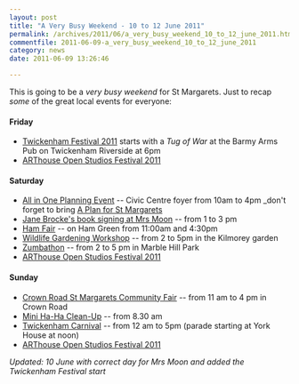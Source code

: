 ```yaml
---
layout: post
title: "A Very Busy Weekend - 10 to 12 June 2011"
permalink: /archives/2011/06/a_very_busy_weekend_10_to_12_june_2011.html
commentfile: 2011-06-09-a_very_busy_weekend_10_to_12_june_2011
category: news
date: 2011-06-09 13:26:46

---
```


This is going to be a *very busy weekend* for St Margarets. Just to recap *some* of the great local events for everyone:

#### Friday

-   [Twickenham Festival 2011](http://www.twickenhamtown.co.uk/content/festival09/) starts with a *Tug of War* at the Barmy Arms Pub on Twickenham Riverside at 6pm
-   [ARThouse Open Studios Festival 2011](https://stmargarets.london/archives/2011/06/arthouse_open_studios_festival_10_to_19_june_2011.html)

#### Saturday

-   [All in One Planning Event](https://stmargarets.london/archives/2011/06/event_reminder_all_in_one_planning_event_11_june_2.html) -- Civic Centre foyer from 10am to 4pm \_don't forget to bring <a href="https://stmargarets.london/archives/2011/06/a_plan_for_st_margarets.html">A Plan for St Margarets</a>
-   [Jane Brocke's book signing at Mrs Moon](https://stmargarets.london/archives/2011/06/book_signing_at_mrs_moon_11_june_2011.html) -- from 1 to 3 pm
-   [Ham Fair](http://www.hamamenitiesgroup.org.uk/hamfair.html) -- on Ham Green from 11:00am and 4:30pm
-   [Wildlife Gardening Workshop](https://stmargarets.london/event/tour/200705142772) -- from 2 to 5pm in the Kilmorey garden
-   [Zumbathon](https://stmargarets.london/event/event/200705142803) -- from 2 to 5 pm in Marble Hill Park
-   [ARThouse Open Studios Festival 2011](https://stmargarets.london/archives/2011/06/arthouse_open_studios_festival_10_to_19_june_2011.html)

#### Sunday

-   [Crown Road St Margarets Community Fair](https://stmargarets.london/archives/2011/06/celebrate_orleans_infants_centenary_at_the_crown_r_1.html) -- from 11 am to 4 pm in Crown Road
-   [Mini Ha-Ha Clean-Up](https://stmargarets.london/archives/2011/06/mini_haha_cleanup_12_june_2011.html) -- from 8.30 am
-   [Twickenham Carnival](https://stmargarets.london/event/fair/200705142798) -- from 12 am to 5pm (parade starting at York House at noon)
-   [ARThouse Open Studios Festival 2011](https://stmargarets.london/archives/2011/06/arthouse_open_studios_festival_10_to_19_june_2011.html)

*Updated: 10 June with correct day for Mrs Moon and added the Twickenham Festival start*
